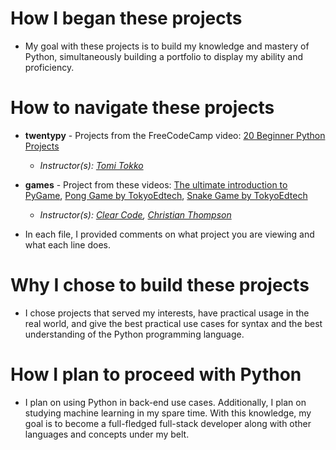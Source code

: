 # How I began these projects

- My goal with these projects is to build my knowledge and mastery of Python, simultaneously building a portfolio to display my ability and proficiency.

# How to navigate these projects
- **twentypy** - Projects from the FreeCodeCamp video: [20 Beginner Python Projects](https://www.youtube.com/watch?v=pdy3nh1tn6I)
    - _Instructor(s): [Tomi Tokko](https://www.youtube.com/@CodeWithTomi)_
- **games** - Project from these videos: [The ultimate introduction to PyGame](https://www.youtube.com/watch?v=AY9MnQ4x3zk&pp=ygUWbGVhcm4gcHlnYW1lIGluIHB5dGhvbg%3D%3D), [Pong Game by TokyoEdtech](https://www.youtube.com/watch?v=LH8WgrUWG_I&list=PLlEgNdBJEO-kXk2PyBxhSmo84hsO3HAz2), [Snake Game by TokyoEdtech](https://www.youtube.com/watch?v=BP7KMlbvtOo&list=PLlEgNdBJEO-n8k9SR49AshB9j7b5Iw7hZ)
    - _Instructor(s): [Clear Code](https://www.youtube.com/@ClearCode), [Christian Thompson](https://www.youtube.com/@TokyoEdTech)_
      
- In each file, I provided comments on what project you are viewing and what each line does.

# Why I chose to build these projects

- I chose projects that served my interests, have practical usage in the real world, and give the best practical use cases for syntax and the best understanding of the Python programming language.

# How I plan to proceed with Python

- I plan on using Python in back-end use cases. Additionally, I plan on studying machine learning in my spare time. With this knowledge, my goal is to become a full-fledged full-stack developer along with other languages and concepts under my belt.
